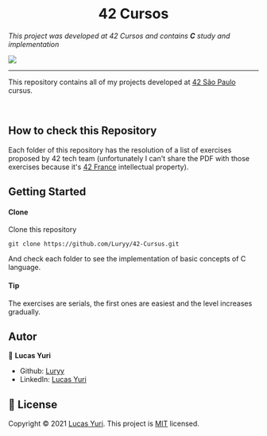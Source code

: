 <h1 align="center"> 42 Cursos </h1>

_This project was developed at 42 Cursos and contains **C** study and implementation_

<img aling="center" src="https://user-images.githubusercontent.com/59494158/117499462-a6c3e580-af51-11eb-83ed-4ae2794fe697.png" />

----

This repository contains all of my projects developed at [42 São Paulo](https://www.42sp.org.br/) cursus.

<br/>

## How to check this Repository

Each folder of this repository has the resolution of a list of exercises proposed by 42 tech team (unfortunately I can't share the PDF with those exercises because it's [42 France](https://www.42.fr/en/) intellectual property).

## Getting Started

#### Clone
Clone this repository
```
git clone https://github.com/Luryy/42-Cursus.git
```

And check each folder to see the implementation of basic concepts of C language.

#### Tip
The exercises are serials, the first ones are easiest and the level increases gradually.


## Autor

👤 **Lucas Yuri**

- Github: [Luryy](https://github.com/luryy)
- LinkedIn: [Lucas Yuri](https://linkedin.com/in/lucas-yuri)


## 📝 License

Copyright © 2021 [Lucas Yuri](https://github.com/luryy).
This project is [MIT](LICENSE) licensed.
